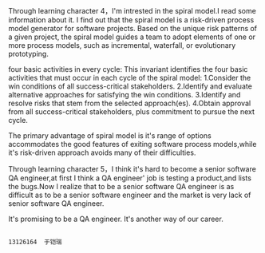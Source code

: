    Through learning character 4，I'm intrested in the spiral model.I read some information about it.
I find out that the spiral model is a risk-driven process model generator for software projects. 
Based on the unique risk patterns of a given project, the spiral model guides a team to adopt elements
of one or more process models, such as incremental, waterfall, or evolutionary prototyping.

   four basic activities in every cycle:
This invariant identifies the four basic activities that must occur in each cycle of the spiral model:
1.Consider the win conditions of all success-critical stakeholders.
2.Identify and evaluate alternative approaches for satisfying the win conditions.
3.Identify and resolve risks that stem from the selected approach(es).
4.Obtain approval from all success-critical stakeholders, plus commitment to pursue the next cycle.

   The primary advantage of spiral model is it's range of options accommodates the good features of exiting software
process models,while it's risk-driven approach avoids many of their difficulties.

   Through learning character 5，I think it's hard to become a senior software QA engineer,at first I think
a QA engineer' job is testing a product,and lists the bugs.Now I realize that to be a senior software QA engineer is as 
difficult as to be a senior software engineer and the market is very lack of senior software QA engineer.

   It's promising to be a QA engineer.
   It's another way of our career.

 
   
                                                                             
                                                                               13126164  于铠瑞
   
